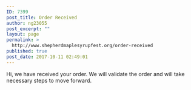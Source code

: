 ```yaml
---
ID: 7399
post_title: Order Received
author: ng23055
post_excerpt: ""
layout: page
permalink: >
  http://www.shepherdmaplesyrupfest.org/order-received
published: true
post_date: 2017-10-11 02:49:01
---
```

Hi, we have received your order. We will validate the order and will take necessary steps to move forward.